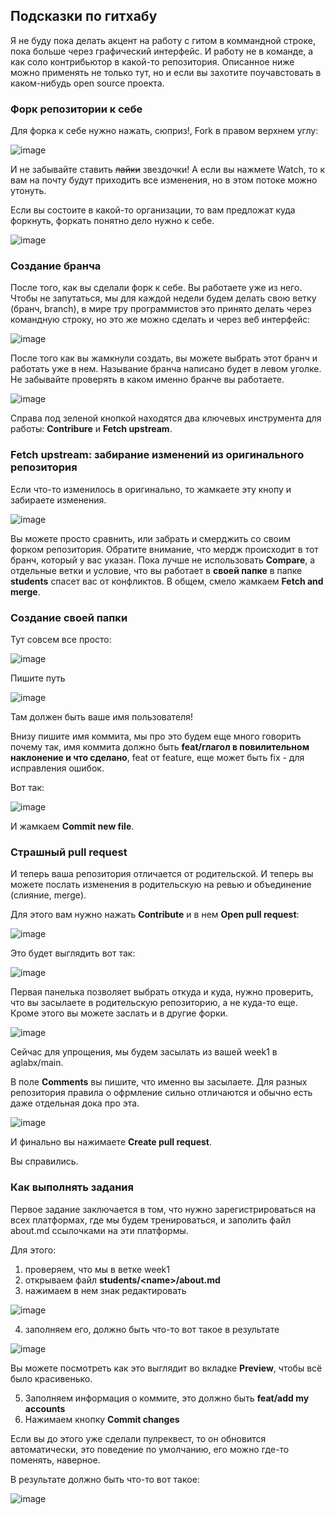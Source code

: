 ## Подсказки по гитхабу

Я не буду пока делать акцент на работу с гитом в коммандной строке, пока больше через графический интерфейс.
И работу не в команде, а как соло контрибьютор в какой-то репозитория. Описанное ниже можно применять не только тут, но
и если вы захотите поучавстовать в каком-нибудь open source проекта.

### Форк репозитории к себе

Для форка к себе нужно нажать, сюприз!, Fork в правом верхнем углу:

![image](https://user-images.githubusercontent.com/142793/121194810-c19eb800-c877-11eb-8b4d-4d09b5eb2e1c.png)

И не забывайте ставить ~~лайки~~ звездочки! А если вы нажмете Watch, то к вам на почту будут приходить все изменения, но в этом потоке можно утонуть.

Если вы состоите в какой-то организации, то вам предложат куда форкнуть, форкать понятно дело нужно к себе.

![image](https://user-images.githubusercontent.com/142793/121195350-31ad3e00-c878-11eb-8940-43f7644d5635.png)

### Создание бранча

После того, как вы сделали форк к себе. Вы работаете уже из него. Чтобы не запутаться, мы для каждой недели будем делать свою ветку (бранч, branch),
в мире тру программистов это принято делать через командную строку, но это же можно сделать и через веб интерфейс:

![image](https://user-images.githubusercontent.com/142793/121195870-a97b6880-c878-11eb-9f6b-3b368dc0272c.png)

После того как вы жамкнули создать, вы можете выбрать этот бранч и работать уже в нем. Называние бранча написано будет в левом уголке.
Не забывайте проверять в каком именно бранче вы работаете.

![image](https://user-images.githubusercontent.com/142793/121196056-d4fe5300-c878-11eb-8ccc-12b01f8d355b.png)

Справа под зеленой кнопкой находятся два ключевых инструмента для работы: **Contribure** и **Fetch upstream**.

### **Fetch upstream**: забирание изменений из оригинального репозитория

Если что-то изменилось в оригинально, то жамкаете эту кнопу и забираете изменения.

![image](https://user-images.githubusercontent.com/142793/121197125-b9477c80-c879-11eb-8334-62dfe64d6602.png)

Вы можете просто сравнить, или забрать и смерджить со своим форком репозитория. Обратите внимание, что мердж происходит в тот бранч, который у вас указан.
Пока лучше не использовать **Compare**, а отдельные ветки и условие, что вы работает в **своей папке** в папке **students** спасет вас от конфликтов.
В общем, смело жамкаем **Fetch and merge**.

### Создание своей папки

Тут совсем все просто:

![image](https://user-images.githubusercontent.com/142793/121198216-a3868700-c87a-11eb-9857-5f46fd7c83c9.png)

Пишите путь

![image](https://user-images.githubusercontent.com/142793/121198359-bef19200-c87a-11eb-877c-bef5347150f8.png)

Там должен быть ваше имя пользователя!

Внизу пишите имя коммита, мы про это будем еще много говорить почему так, имя коммита должно быть **feat/глагол в повилительном наклонение и что сделано**, feat от feature, еще может быть fix - для исправления ошибок.

Вот так:

![image](https://user-images.githubusercontent.com/142793/121198693-037d2d80-c87b-11eb-8dca-0ba18f275653.png)

И жамкаем **Commit new file**.

### Страшный pull request

И теперь ваша репозитория отличается от родительской. И теперь вы можете послать изменения в родительскую на ревью и объединение (слияние, merge).

Для этого вам нужно нажать **Contribute** и в нем **Open pull request**:

![image](https://user-images.githubusercontent.com/142793/121199442-99b15380-c87b-11eb-816a-8e4a8ee4581d.png)

Это будет выглядить вот так:

![image](https://user-images.githubusercontent.com/142793/121199841-edbc3800-c87b-11eb-9636-62502589c94e.png)

Первая панелька позволяет выбрать откуда и куда, нужно проверить, что вы засылаете в родительскую репозиторию, а не куда-то еще. 
Кроме этого вы можете заслать и в другие форки.

![image](https://user-images.githubusercontent.com/142793/121200213-3c69d200-c87c-11eb-8867-255a7129e80b.png)

Сейчас для упрощения, мы будем засылать из вашей week1 в aglabx/main.

В поле **Comments** вы пишите, что именно вы засылаете. Для разных репозитория правила о офрмление сильно отличаются и обычно есть даже отдельная дока про эта.

![image](https://user-images.githubusercontent.com/142793/121200625-8f438980-c87c-11eb-883d-aa260b38d117.png)

И финально вы нажимаете **Create pull request**.

Вы справились.

### Как выполнять задания

Первое задание заключается в том, что нужно зарегистрироваться на всех платформах, где мы будем тренироваться,
и заполить файл about.md ссылочками на эти платформы.

Для этого:

1) проверяем, что мы в ветке week1
2) открываем файл **students/\<name\>/about.md** 
3) нажимаем в нем знак редактировать

![image](https://user-images.githubusercontent.com/142793/121203482-23452f00-c844-11eb-8d5c-9a8c13c34b6a.png)

4) заполняем его, должно быть что-то вот такое в результате

![image](https://user-images.githubusercontent.com/142793/121203918-7c14c780-c844-11eb-9abb-cc2e26b6f4e5.png)

Вы можете посмотреть как это выглядит во вкладке **Preview**, чтобы всё было красивенько.

5) Заполняем информация о коммите, это должно быть **feat/add my accounts**
6) Нажимаем кнопку **Commit changes**

Если вы до этого уже сделали пулреквест, то он обновится автоматически, это поведение по умолчанию, его можно где-то поменять, наверное.

В результате должно быть что-то вот такое:

![image](https://user-images.githubusercontent.com/142793/121204478-e9285d00-c844-11eb-858a-bf3ad9943f48.png)

